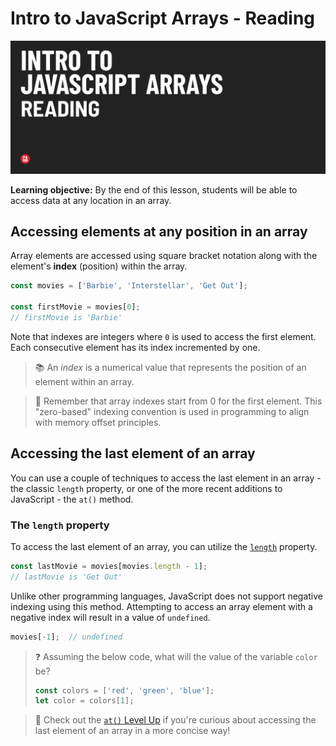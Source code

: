 # Intro to JavaScript Arrays - Reading 

![Hero image](./assets/hero.png)

**Learning objective:** By the end of this lesson, students will be able to access data at any location in an array.

## Accessing elements at any position in an array

Array elements are accessed using square bracket notation along with the element's __index__ (position) within the array.

```js
const movies = ['Barbie', 'Interstellar', 'Get Out'];

const firstMovie = movies[0];
// firstMovie is 'Barbie'
```

Note that indexes are integers where `0` is used to access the first element. Each consecutive element has its index incremented by one.

> 📚 An *index* is a numerical value that represents the position of an element within an array.

> 🧠 Remember that array indexes start from 0 for the first element. This "zero-based" indexing convention is used in programming to align with memory offset principles.

## Accessing the last element of an array

You can use a couple of techniques to access the last element in an array - the classic `length` property, or one of the more recent additions to JavaScript - the `at()` method.

### The `length` property

To access the last element of an array, you can utilize the [`length`](https://developer.mozilla.org/en-US/docs/Web/JavaScript/Reference/Global_Objects/Array/length) property.

```js
const lastMovie = movies[movies.length - 1];
// lastMovie is 'Get Out'
```

Unlike other programming languages, JavaScript does not support negative indexing using this method. Attempting to access an array element with a negative index will result in a value of `undefined`.

```js
movies[-1];  // undefined
```

> ❓ Assuming the below code, what will the value of the variable `color` be?
>
> ```js
> const colors = ['red', 'green', 'blue'];
> let color = colors[1];
> ```

> 🚀 Check out the [`at()` Level Up](../level-up/at.md) if you're curious about accessing the last element of an array in a more concise way!
